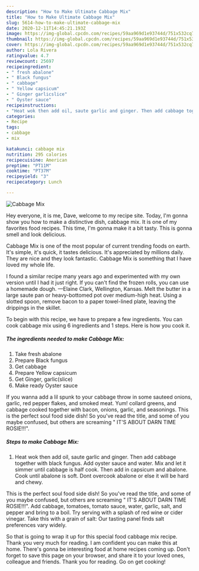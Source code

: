 ```yaml
---
description: "How to Make Ultimate Cabbage Mix"
title: "How to Make Ultimate Cabbage Mix"
slug: 5614-how-to-make-ultimate-cabbage-mix
date: 2020-12-11T14:45:21.193Z
image: https://img-global.cpcdn.com/recipes/59aa969d1e93744d/751x532cq70/cabbage-mix-recipe-main-photo.jpg
thumbnail: https://img-global.cpcdn.com/recipes/59aa969d1e93744d/751x532cq70/cabbage-mix-recipe-main-photo.jpg
cover: https://img-global.cpcdn.com/recipes/59aa969d1e93744d/751x532cq70/cabbage-mix-recipe-main-photo.jpg
author: Lola Rivera
ratingvalue: 4.7
reviewcount: 25697
recipeingredient:
- " fresh abalone"
- " Black fungus"
- " cabbage"
- " Yellow capsicum"
- " Ginger garlicslice"
- " Oyster sauce"
recipeinstructions:
- "Heat wok then add oil, saute garlic and ginger. Then add cabbage together with black fungus. Add oyster sauce and water. Mix and let it simmer until cabbage is half cook. Then add in capsicum and abalone. Cook until abalone is soft. Dont overcook abalone or else it will be hard and chewy."
categories:
- Recipe
tags:
- cabbage
- mix

katakunci: cabbage mix 
nutrition: 295 calories
recipecuisine: American
preptime: "PT11M"
cooktime: "PT37M"
recipeyield: "3"
recipecategory: Lunch

---
```



![Cabbage Mix](https://img-global.cpcdn.com/recipes/59aa969d1e93744d/751x532cq70/cabbage-mix-recipe-main-photo.jpg)

Hey everyone, it is me, Dave, welcome to my recipe site. Today, I'm gonna show you how to make a distinctive dish, cabbage mix. It is one of my favorites food recipes. This time, I'm gonna make it a bit tasty. This is gonna smell and look delicious.

Cabbage Mix is one of the most popular of current trending foods on earth. It's simple, it's quick, it tastes delicious. It's appreciated by millions daily. They are nice and they look fantastic. Cabbage Mix is something that I have loved my whole life.

I found a similar recipe many years ago and experimented with my own version until I had it just right. If you can&#39;t find the frozen rolls, you can use a homemade dough. —Elaine Clark, Wellington, Kansas. Melt the butter in a large saute pan or heavy-bottomed pot over medium-high heat. Using a slotted spoon, remove bacon to a paper towel-lined plate, leaving the drippings in the skillet.


To begin with this recipe, we have to prepare a few ingredients. You can cook cabbage mix using 6 ingredients and 1 steps. Here is how you cook it.

<!--inarticleads1-->

##### The ingredients needed to make Cabbage Mix:

1. Take  fresh abalone
1. Prepare  Black fungus
1. Get  cabbage
1. Prepare  Yellow capsicum
1. Get  Ginger, garlic(slice)
1. Make ready  Oyster sauce


If you wanna add a lil spunk to your cabbage throw in some sauteed onions, garlic, red pepper flakes, and smoked meat. Yum! collard greens, and cabbage cooked together with bacon, onions, garlic, and seasonings. This is the perfect soul food side dish! So you&#39;ve read the title, and some of you maybe confused, but others are screaming &#34; IT&#39;S ABOUT DARN TIME ROSIE!!!&#34;. 

<!--inarticleads2-->

##### Steps to make Cabbage Mix:

1. Heat wok then add oil, saute garlic and ginger. Then add cabbage together with black fungus. Add oyster sauce and water. Mix and let it simmer until cabbage is half cook. Then add in capsicum and abalone. Cook until abalone is soft. Dont overcook abalone or else it will be hard and chewy.


This is the perfect soul food side dish! So you&#39;ve read the title, and some of you maybe confused, but others are screaming &#34; IT&#39;S ABOUT DARN TIME ROSIE!!!&#34;. Add cabbage, tomatoes, tomato sauce, water, garlic, salt, and pepper and bring to a boil. Try serving with a splash of red wine or cider vinegar. Take this with a grain of salt: Our tasting panel finds salt preferences vary widely. 

So that is going to wrap it up for this special food cabbage mix recipe. Thank you very much for reading. I am confident you can make this at home. There's gonna be interesting food at home recipes coming up. Don't forget to save this page on your browser, and share it to your loved ones, colleague and friends. Thank you for reading. Go on get cooking!
